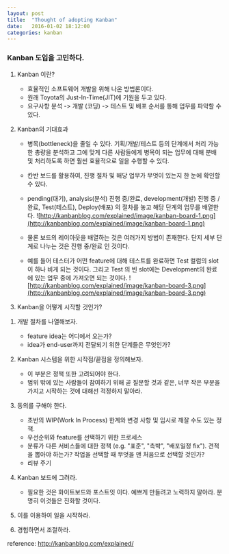 ```yaml
---
layout: post
title:  "Thought of adopting Kanban"
date:   2016-01-02 18:12:00
categories: kanban
---
```


### Kanban 도입을 고민하다. 

1. Kanban 이란? 
	- 효율적인 소프트웨어 개발을 위해 나온 방법론이다. 
	- 원래 Toyota의 Just-In-Time(JIT)에 기원을 두고 있다. 
	- 요구사항 분석 -> 개발 (코딩) -> 테스트 및 배포 순서를 통해 업무를 파악할 수 있다. 

2. Kanban의 기대효과
	- 병목(bottleneck)을 줄일 수 있다. 기획/개발/테스트 등의 단계에서 처리 가능한 총량을 분석하고 그에 맞게 다른 사람들에게 병목이 되는 업무에 대해 분배 및 처리하도록 하면 훨씬 효율적으로 일을 수행할 수 있다. 
	- 칸반 보드를 활용하여, 진행 절차 및 해당 업무가 무엇이 있는지 한 눈에 확인할 수 있다. 
	- pending(대기), analysis(분석) 진행 중/완료, development(개발) 진행 중 / 완료, Test(테스트), Deploy(배포) 의 절차를 놓고 해당 단계의 업무를 배열한다. 
![http://kanbanblog.com/explained/image/kanban-board-1.png](http://kanbanblog.com/explained/image/kanban-board-1.png)

	- 물론 보드의 레이아웃을 배열하는 것은 여러가지 방법이 존재한다. 단지 세부 단계로 나누는 것은 진행 중/완료 인 것이다. 
	- 예를 들어 테스터가 어떤 feature에 대해 테스트를 완료하면 Test 컬럼의 slot이 하나 비게 되는 것이다. 그리고 Test 의 빈 slot에는 Development의 완료에 있는 업무 중에 가져오면 되는 것이다. 
![http://kanbanblog.com/explained/image/kanban-board-3.png](http://kanbanblog.com/explained/image/kanban-board-3.png)

3. Kanban을 어떻게 시작할 것인가? 
1) 개발 절차를 나열해보자. 
	- feature idea는 어디에서 오는가?
	- idea가 end-user까지 전달되기 위한 단계들은 무엇인가?
	
2) Kanban 시스템을 위한 시작점/끝점을 정의해보자.
	- 이 부분은 정책 또한 고려되어야 한다. 
	- 범위 밖에 있는 사람들이 참여하기 위해 곧 질문할 것과 같은, 너무 작은 부분을 가지고 시작하는 것에 대해선 걱정하지 말아라.
	
3) 동의를 구해야 한다. 
	- 초반의 WIP(Work In Process) 한계와 변경 사항 및 임시로 깨잘 수도 있는 정책.
	- 우선순위와 feature를 선택하기 위한 프로세스
	- 분류가 다른 서비스들에 대한 정책 (e.g. "표준", "촉박", "배포일정 fix"). 견적을 뽑아야 하는가? 작업을 선택할 때 무엇을 맨 처음으로 선택할 것인가?
	- 리뷰 주기
	
4) Kanban 보드에 그려라.
	- 필요한 것은 화이트보드와 포스트잇 이다. 예쁘게 만들려고 노력하지 말아라. 분명히 이것들은 진화할 것이다. 
	
5) 이를 이용하여 일을 시작하라. 
6) 경험하면서 조절하라. 

reference: http://kanbanblog.com/explained/


